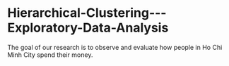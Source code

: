 # Hierarchical-Clustering---Exploratory-Data-Analysis
The goal of our research is to observe and evaluate how people in Ho Chi Minh City spend their money.

